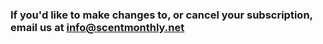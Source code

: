 ### If you'd like to make changes to, or cancel your subscription, email us at info@scentmonthly.net 
